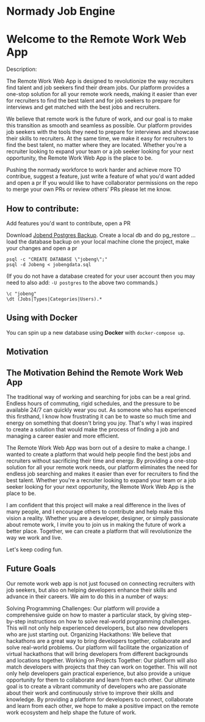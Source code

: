 # Normady Job Engine

# Welcome to the Remote Work Web App

Description:

The Remote Work Web App is designed to revolutionize the way recruiters find talent and job seekers find their dream jobs.
Our platform provides a one-stop solution for all your remote work needs,
making it easier than ever for recruiters to find the best talent and for job seekers to prepare for interviews and get matched with the best jobs and recruiters.

We believe that remote work is the future of work, and our goal is to make this transition as smooth and seamless as possible.
Our platform provides job seekers with the tools they need to prepare for interviews and showcase their skills to recruiters.
At the same time, we make it easy for recruiters to find the best talent, no matter where they are located.
Whether you're a recruiter looking to expand your team or a job seeker looking for your next opportunity, the Remote Work Web App is the place to be.

Pushing the normady workforce to work harder and achieve more
TO contribue, suggest a feature, just write a feature of what you'd want added and open a pr
If you would like to have collaborator permissions on the repo to merge your own PRs or review others' PRs please let me know.

## How to contribute:

Add features you'd want to contribute, open a PR

Download [Jobend Postgres Backup]().
Create a local db and do pg_restore ... load the database backup on your local machine
clone the project, make your changes and open a pr

```
psql -c "CREATE DATABASE \"jobeng\";"
psql -d Jobeng < jobengdata.sql
```

(If you do not have a database created for your user account then you may need to also add: `-U postgres` to the above two commands.)

```
\c "jobeng"
\dt (Jobs|Types|Categories|Users).*
```
## Using with Docker

You can spin up a new database using **Docker** with `docker-compose up`.

## Motivation

## The Motivation Behind the Remote Work Web App

The traditional way of working and searching for jobs can be a real grind. Endless hours of commuting, rigid schedules, and the pressure to be available 24/7 can quickly wear you out. As someone who has experienced this firsthand, I know how frustrating it can be to waste so much time and energy on something that doesn't bring you joy. That's why I was inspired to create a solution that would make the process of finding a job and managing a career easier and more efficient.

The Remote Work Web App was born out of a desire to make a change. I wanted to create a platform that would help people find the best jobs and recruiters without sacrificing their time and energy. By providing a one-stop solution for all your remote work needs, our platform eliminates the need for endless job searching and makes it easier than ever for recruiters to find the best talent. Whether you're a recruiter looking to expand your team or a job seeker looking for your next opportunity, the Remote Work Web App is the place to be.

I am confident that this project will make a real difference in the lives of many people, and I encourage others to contribute and help make this vision a reality. Whether you are a developer, designer, or simply passionate about remote work, I invite you to join us in making the future of work a better place. Together, we can create a platform that will revolutionize the way we work and live.

Let's keep coding fun.


## Future Goals

Our remote work web app is not just focused on connecting recruiters with job seekers, but also on helping developers enhance their skills and advance in their careers. We aim to do this in a number of ways:

Solving Programming Challenges: Our platform will provide a comprehensive guide on how to master a particular stack, by giving step-by-step instructions on how to solve real-world programming challenges. This will not only help experienced developers, but also new developers who are just starting out.
Organizing Hackathons: We believe that hackathons are a great way to bring developers together, collaborate and solve real-world problems. Our platform will facilitate the organization of virtual hackathons that will bring developers from different backgrounds and locations together.
Working on Projects Together: Our platform will also match developers with projects that they can work on together. This will not only help developers gain practical experience, but also provide a unique opportunity for them to collaborate and learn from each other.
Our ultimate goal is to create a vibrant community of developers who are passionate about their work and continuously strive to improve their skills and knowledge. By providing a platform for developers to connect, collaborate and learn from each other, we hope to make a positive impact on the remote work ecosystem and help shape the future of work.